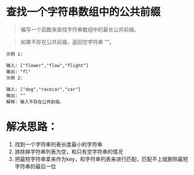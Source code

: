 # 查找一个字符串数组中的公共前缀

> 编写一个函数来查找字符串数组中的最长公共前缀。

> 如果不存在公共前缀，返回空字符串 ""。

```
示例 1:

输入: ["flower","flow","flight"]
输出: "fl"
示例 2:

输入: ["dog","racecar","car"]
输出: ""
解释: 输入不存在公共前缀。
```


# 解决思路：

1. 找到一个字符串列表长度最小的字符串
2. 排除掉字符串列表为空，和只有空字符串的情况
3. 把最短字符串拿来作为key，和字符串列表来进行匹配，匹配不上就删除最短字符串的最后一位